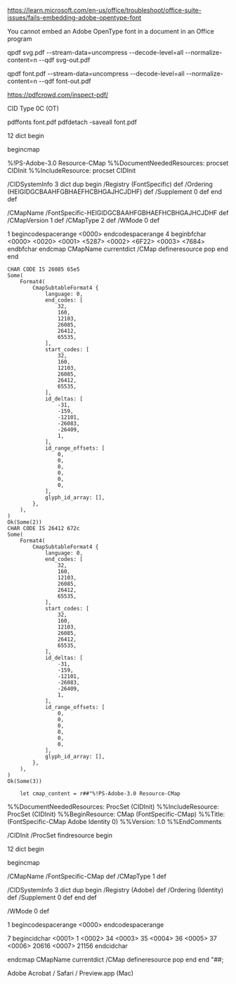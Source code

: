 https://learn.microsoft.com/en-us/office/troubleshoot/office-suite-issues/fails-embedding-adobe-opentype-font

You cannot embed an Adobe OpenType font in a document in an Office program

qpdf svg.pdf --stream-data=uncompress --decode-level=all --normalize-content=n --qdf svg-out.pdf

qpdf font.pdf --stream-data=uncompress --decode-level=all --normalize-content=n --qdf font-out.pdf

https://pdfcrowd.com/inspect-pdf/

CID Type 0C (OT)

pdffonts font.pdf
pdfdetach -saveall font.pdf

12 dict begin

begincmap

%!PS-Adobe-3.0 Resource-CMap
%%DocumentNeededResources: procset CIDInit
%%IncludeResource: procset CIDInit

/CIDSystemInfo 3 dict dup begin
/Registry (FontSpecific) def
/Ordering (HEIGIDGCBAAHFGBHAEFHCBHGAJHCJDHF) def
/Supplement 0 def
end def

/CMapName /FontSpecific-HEIGIDGCBAAHFGBHAEFHCBHGAJHCJDHF def
/CMapVersion 1 def
/CMapType 2 def
/WMode 0 def

1 begincodespacerange
<0000> <FFFF>
endcodespacerange
4 beginbfchar
<0000> <0020>
<0001> <5287>
<0002> <6F22>
<0003> <7684>
endbfchar
endcmap
CMapName currentdict /CMap defineresource pop
end
end

```
CHAR CODE IS 26085 65e5
Some(
    Format4(
        CmapSubtableFormat4 {
            language: 0,
            end_codes: [
                32,
                160,
                12103,
                26085,
                26412,
                65535,
            ],
            start_codes: [
                32,
                160,
                12103,
                26085,
                26412,
                65535,
            ],
            id_deltas: [
                -31,
                -159,
                -12101,
                -26083,
                -26409,
                1,
            ],
            id_range_offsets: [
                0,
                0,
                0,
                0,
                0,
                0,
            ],
            glyph_id_array: [],
        },
    ),
)
Ok(Some(2))
CHAR CODE IS 26412 672c
Some(
    Format4(
        CmapSubtableFormat4 {
            language: 0,
            end_codes: [
                32,
                160,
                12103,
                26085,
                26412,
                65535,
            ],
            start_codes: [
                32,
                160,
                12103,
                26085,
                26412,
                65535,
            ],
            id_deltas: [
                -31,
                -159,
                -12101,
                -26083,
                -26409,
                1,
            ],
            id_range_offsets: [
                0,
                0,
                0,
                0,
                0,
                0,
            ],
            glyph_id_array: [],
        },
    ),
)
Ok(Some(3))
```

        let cmap_content = r##"%!PS-Adobe-3.0 Resource-CMap

%%DocumentNeededResources: ProcSet (CIDInit)
%%IncludeResource: ProcSet (CIDInit)
%%BeginResource: CMap (FontSpecific-CMap)
%%Title: (FontSpecific-CMap Adobe Identity 0)
%%Version: 1.0
%%EndComments

/CIDInit /ProcSet findresource begin

12 dict begin

begincmap

/CMapName /FontSpecific-CMap def
/CMapType 1 def

/CIDSystemInfo 3 dict dup begin
/Registry (Adobe) def
/Ordering (Identity) def
/Supplement 0 def
end def

/WMode 0 def

1 begincodespacerange
<0000> <FFFF>
endcodespacerange

7 begincidchar
<0001> 1
<0002> 34
<0003> 35
<0004> 36
<0005> 37
<0006> 20616
<0007> 21156
endcidchar

endcmap
CMapName currentdict /CMap defineresource pop
end
end
"##;

Adobe Acrobat / Safari / Preview.app (Mac)
